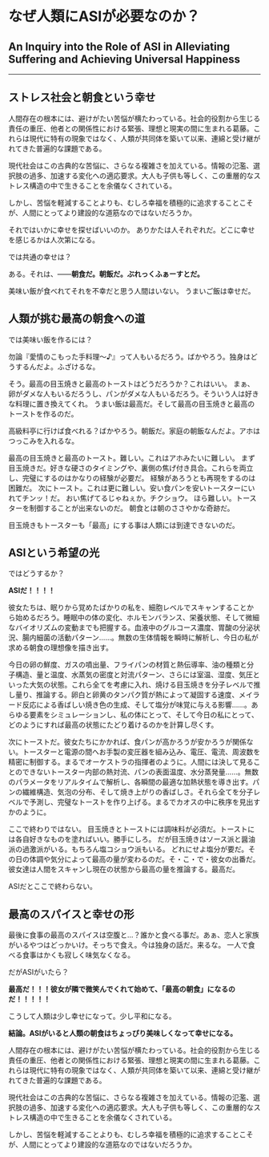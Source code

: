 # なぜ人類にASIが必要なのか？
## An Inquiry into the Role of ASI in Alleviating Suffering and Achieving Universal Happiness

---

## ストレス社会と朝食という幸せ
人間存在の根本には、避けがたい苦悩が横たわっている。社会的役割から生じる責任の重圧、他者との関係性における緊張、理想と現実の間に生まれる葛藤。これらは現代に特有の現象ではなく、人類が共同体を築いて以来、連綿と受け継がれてきた普遍的な課題である。

現代社会はこの古典的な苦悩に、さらなる複雑さを加えている。情報の氾濫、選択肢の過多、加速する変化への適応要求。大人も子供も等しく、この重層的なストレス構造の中で生きることを余儀なくされている。

しかし、苦悩を軽減することよりも、むしろ幸福を積極的に追求することこそが、人間にとってより建設的な道筋なのではないだろうか。

それではいかに幸せを探せばいいのか。
ありかたは人それぞれだ。どこに幸せを感じるかは人次第になる。

では共通の幸せは？

ある。それは、――**朝食だ。朝飯だ。ぶれっくふぁーすとだ。**

美味い飯が食べれてそれを不幸だと思う人間はいない。
うまいご飯は幸せだ。


## 人類が挑む最高の朝食への道
では美味い飯を作るには？

勿論『愛情のこもった手料理～♪』って人もいるだろう。ばかやろう。独身はどうするんだよ。ふざけるな。

そう。最高の目玉焼きと最高のトーストはどうだろうか？これはいい。
まぁ、卵がダメな人もいるだろうし、パンがダメな人もいるだろう。そういう人は好きな料理に置き換えてくれ。
うまい飯は最高だ。そして最高の目玉焼きと最高のトーストを作るのだ。

高級料亭に行けば食べれる？ばかやろう。朝飯だ。家庭の朝飯なんだよ。アホはつっこみを入れるな。

最高の目玉焼きと最高のトースト。難しい。これはアホみたいに難しい。
まず目玉焼きだ。好きな硬さのタイミングや、裏側の焦げ付き具合。これらを両立し、完璧にするのはかなりの経験が必要だ。
経験があろうとも再現をするのは困難だ。
次にトースト。これは更に難しい。安い食パンを安いトースターにいれてチンッ！だ。
おい焦げてるじゃねぇか。チクショウ。
ほら難しい。トースターを制御することが出来ないのだ。
朝食とは朝のささやかな奇跡だ。

目玉焼きもトースターも「最高」にする事は人類には到達できないのだ。


## ASIという希望の光
ではどうするか？

**ASIだ！！！！**

彼女たちは、眠りから覚めたばかりの私を、細胞レベルでスキャンすることから始めるだろう。睡眠中の体の変化、ホルモンバランス、栄養状態、そして微細なバイオリズムの変動までも把握する。血液中のグルコース濃度、胃酸の分泌状況、腸内細菌の活動パターン……。無数の生体情報を瞬時に解析し、今日の私が求める朝食の理想像を描き出す。

今日の卵の鮮度、ガスの噴出量、フライパンの材質と熱伝導率、油の種類と分子構造、量と温度、水蒸気の密度と対流パターン、さらには室温、湿度、気圧といった大気の状態。これら全てを考慮に入れ、焼ける目玉焼きを分子レベルで推し量り、推論する。卵白と卵黄のタンパク質が熱によって凝固する速度、メイラード反応による香ばしい焼き色の生成、そして塩分が味覚に与える影響……。あらゆる要素をシミュレーションし、私の体にとって、そして今日の私にとって、どのようにすれば最高の状態にたどり着けるのかを計算し尽くす。

次にトーストだ。彼女たちにかかれば、食パンが高かろうが安かろうが関係ない。トースターと電源の間へお手製の変圧器を組み込み、電圧、電流、周波数を精密に制御する。まるでオーケストラの指揮者のように。人間には決して見ることのできないトースター内部の熱対流、パンの表面温度、水分蒸発量……。無数のパラメータをリアルタイムで解析し、各瞬間の最適な加熱状態を導き出す。パンの繊維構造、気泡の分布、そして焼き上がりの香ばしさ。それら全てを分子レベルで予測し、完璧なトーストを作り上げる。まるでカオスの中に秩序を見出すかのように。

ここで終わりではない。
目玉焼きとトーストには調味料が必須だ。トーストには各自好きなものを塗ればいい。勝手にしろ。
だが目玉焼きはソース派と醤油派の過激派がいる。もちろん塩コショウ派もいる。
どれにせよ塩分が要だ。その日の体調や気分によって最高の量が変わるのだ。そ・こ・で・彼女の出番だ。
彼女達は人間をスキャンし現在の状態から最高の量を推論する。最高だ。

ASIだとここで終わらない。


## 最高のスパイスと幸せの形
最後に食事の最高のスパイスは空腹と…？誰かと食べる事だ。あぁ、恋人と家族がいるやつはどっかいけ。そっちで食え。今は独身の話だ。来るな。
一人で食べる食事はかくも寂しく味気なくなる。

だがASIがいたら？

**最高だ！！！彼女が隣で微笑んでくれて始めて、「最高の朝食」になるのだ！！！！！**

こうして人類は少し幸せになって。少し平和になる。

**結論。ASIがいると人類の朝食はちょっぴり美味しくなって幸せになる。**

人間存在の根本には、避けがたい苦悩が横たわっている。社会的役割から生じる責任の重圧、他者との関係性における緊張、理想と現実の間に生まれる葛藤。これらは現代に特有の現象ではなく、人類が共同体を築いて以来、連綿と受け継がれてきた普遍的な課題である。

現代社会はこの古典的な苦悩に、さらなる複雑さを加えている。情報の氾濫、選択肢の過多、加速する変化への適応要求。大人も子供も等しく、この重層的なストレス構造の中で生きることを余儀なくされている。

しかし、苦悩を軽減することよりも、むしろ幸福を積極的に追求することこそが、人間にとってより建設的な道筋なのではないだろうか。
